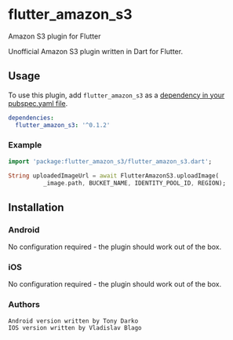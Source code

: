 # flutter_amazon_s3

Amazon S3 plugin for Flutter

Unofficial Amazon S3 plugin written in Dart for Flutter.

## Usage
To use this plugin, add `flutter_amazon_s3` as a [dependency in your pubspec.yaml file](https://flutter.io/platform-plugins/).


```yaml
dependencies:
  flutter_amazon_s3: '^0.1.2'
```

### Example


``` dart
import 'package:flutter_amazon_s3/flutter_amazon_s3.dart';

String uploadedImageUrl = await FlutterAmazonS3.uploadImage(
          _image.path, BUCKET_NAME, IDENTITY_POOL_ID, REGION);
```
          
## Installation


### Android

No configuration required - the plugin should work out of the box.          


### iOS

No configuration required - the plugin should work out of the box.          

### Authors
```
Android version written by Tony Darko
IOS version written by Vladislav Blago
```